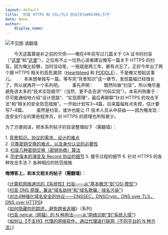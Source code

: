 ```yaml
---
layout: default
title: '扫盲 HTTPS 和 SSL/TLS 协议[0]&#65306;引子'
date: None
author:
    display_name: 
---
```


![不见图 请翻墙](https://lh4.googleusercontent.com/H_exzSD20W99qSJhGkLJFPwj3gU7VF_t9VGsbHS19Zkky6Vgrhcn8OG4c3--8-qr3DjL-H6lOQVfYcYEZ5qQp19yOycAvaL-Dnl29AqINsIhWK6ITliRP_tBL4nZ4z_Vw0IO)

  
　　今天这篇算是补之前的欠债——俺在4年前写过几篇关于 CA 证书的扫盲（“[这里](https://program-think.blogspot.com/2010/02/introduce-digital-certificate-and-ca.html)”和“[这里](https://program-think.blogspot.com/2010/02/remove-cnnic-cert.html)”），之后有不止一位热心读者建议俺写一篇关于 HTTPS 的扫盲。因为俺比较懒，当时没动笔，一拖就是两三年，都有点忘了。正好今年出了两个跟 HTTPS 相关的高危漏洞（[Heartbleed](https://en.wikipedia.org/wiki/Heartbleed) 和 [PODDLE](https://en.wikipedia.org/wiki/POODLE)），于是俺又想起这事儿。 　　本来想单独写一篇。等写完“背景知识”这一章节，发现篇幅已经很长了。所以就再开一个系列吧。 　　事先声明： 　　既然叫做“扫盲”，所以俺尽量避免讲太多的“技术实现细节”（当然，更不会去讲“代码实现”）。本系列侧重于：尽可能通俗地介绍“设计思路”、“实现原理”，最后再聊聊“针对 HTTPS 的攻击手法”和“相关的安全防范措施”。一开始计划写3~4篇，后来篇幅有点失控，估计要写7~8篇。 　　虽然是扫盲，或许也能让 IT 技术人员从中获益——因为俺发现：连安全行业的某些程序员，对 HTTPS 的原理也所知甚少。

为了方便阅读，把本系列帖子的目录整理如下（需翻墙）：

  
1\. [背景知识、协议的需求、设计的难点](https://program-think.blogspot.com/2014/11/https-ssl-tls-1.html)  
2\. [可靠密钥交换的难点，以及身份认证的必要性](https://program-think.blogspot.com/2014/11/https-ssl-tls-2.html)  
3\. [扫盲几种密钥交换（密钥协商）算法](https://program-think.blogspot.com/2016/09/https-ssl-tls-3.html)  
4\. [历史版本的演变及 Record 协议的细节](https://program-think.blogspot.com/2018/09/https-ssl-tls-4.html) 5. 握手过程的细节 6. 针对 HTTPS 的各种攻击手法 7. 各种相应的防范措施

**俺博客上，和本文相关的帖子（需翻墙）**：

  
《[计算机网络通讯的【系统性】扫盲——从“基本概念”到“OSI 模型”](https://program-think.blogspot.com/2021/03/Computer-Networks-Overview.html)》  
《[扫盲 DNS 原理，兼谈“域名劫持”和“域名欺骗／域名污染”](https://program-think.blogspot.com/2014/01/dns.html)》  
《[对比4种强化域名安全的协议——DNSSEC，DNSCrypt，DNS over TLS，DNS over HTTPS](https://program-think.blogspot.com/2018/10/Comparison-of-DNS-Protocols.html)》  
《[如何隐藏你的踪迹，避免跨省追捕](https://program-think.blogspot.com/2010/04/howto-cover-your-tracks-0.html)》（系列）  
《[扫盲 netcat（网猫）的 N 种用法——从“网络诊断”到“系统入侵”](https://program-think.blogspot.com/2019/09/Netcat-Tricks.html)》  
《[如何让【不支持】代理的网络软件，通过代理进行联网（不同平台的 N 种方法）](https://program-think.blogspot.com/2019/04/Proxy-Tricks.html)》


